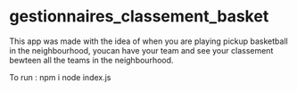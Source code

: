 # gestionnaires_classement_basket

This app was made with the idea of when you are playing pickup basketball in the neighbourhood, youcan have your team and see your classement bewteen all the teams in the neighbourhood.

To run : 
npm i
node index.js
